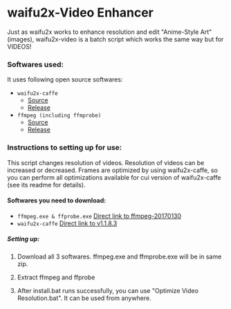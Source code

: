 ﻿# waifu2x-Video Enhancer
Just as waifu2x works to enhance resolution and edit "Anime-Style Art" (images), waifu2x-video is a batch script which works the same way but for VIDEOS!

### Softwares used:  
It uses following open source softwares:
* `waifu2x-caffe`
	- [Source](https://github.com/lltcggie/waifu2x-caffe)
	- [Release](https://github.com/lltcggie/waifu2x-caffe/releases)
* `ffmpeg (including ffmprobe)`
	- [Source](https://github.com/FFmpeg/FFmpeg)
	- [Release](https://ffmpeg.zeranoe.com/builds/win32/static/)

### Instructions to setting up for use:
This script changes resolution of videos. Resolution of videos can be increased or decreased. Frames are optimized by using waifu2x-caffe, so you can perform all optimizations available for cui version of waifu2x-caffe (see its readme for details).

#### Softwares you need to download:
* `ffmpeg.exe & ffprobe.exe` [Direct link to ffmpeg-20170130](https://ffmpeg.zeranoe.com/builds/win32/static/ffmpeg-20170130-cba4f0e-win32-static.zip)
* `waifu2x-caffe` [Direct link to v1.1.8.3](https://github.com/lltcggie/waifu2x-caffe/releases/download/1.1.8.3/waifu2x-caffe.zip)  

##### Setting up:
1. Download all 3 softwares. ffmpeg.exe and ffmprobe.exe will be in same zip.

2. Extract ffmpeg and ffprobe

3. After install.bat runs successfully, you can use "Optimize Video Resolution.bat". It can be used from
anywhere.
